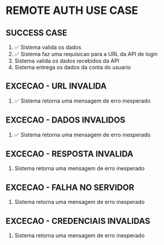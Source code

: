 # REMOTE AUTH USE CASE

## SUCCESS CASE
1. ✅ Sistema valida os dados
2. ✅ Sistema faz uma requisicao para a URL da API de login
3. Sistema valida os dados recebidos da API
4. Sistema entrega os dados da conta do usuario

## EXCECAO - URL INVALIDA
1. ✅ Sistema retorna uma mensagem de erro inesperado

## EXCECAO - DADOS INVALIDOS
1. ✅ Sistema retorna uma mensagem de erro inesperado

## EXCECAO - RESPOSTA INVALIDA
1. Sistema retorna uma mensagem de erro inesperado

## EXCECAO - FALHA NO SERVIDOR
1. Sistema retorna uma mensagem de erro inesperado

## EXCECAO - CREDENCIAIS INVALIDAS
1. Sistema retorna uma mensagem de erro inesperado


